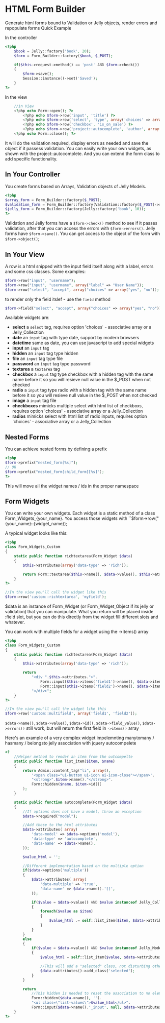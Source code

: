 HTML Form Builder
=================

Generate html forms bound to Validation or Jelly objects, render errors and repopulate forms
Quick Example

In the controller
``` php
<?php
	$book = Jelly::factory('book', 20);
	$form = Form_Builder::factory($book, $_POST);

	if($this->request->method() == 'post' AND $form->check())
	{
		$form->save();
		Session::instance()->set('Saved');
	}
?>
```
In the view
``` php
	//in View
	<?php echo Form::open(); ?>
		<?php echo $form->row('input', 'title') ?>
		<?php echo $form->row('select', 'type', array('choices' => array('fantasy', 'sci-fi', 'detective', 'pulp fiction'))) ?>
		<?php echo $form->row('checkbox', 'is_on_sale') ?>
		<?php echo $form->row('project::autocomplete', 'author', array('model' => 'author')) ?>
	<?php echo Form::close(); ?>
```

It will do the validation required, display errors as needed and save the object if it passess validation.
You can easily write your own widgets, as shown with the project::autocomplete. And you can extend the form class to add specific functionality.

In Your Controller
------------------

You create forms based on Arrays, Validation objects of Jelly Models.
``` php
<?php
$array_form = Form_Builder::factory($_POST);
$validation_form = Form_Builder::factory(Validation::factory($_POST)->rules( /* ... */ ));
$jelly_form = Form_Builder::factory(Jelly::factory('book', 10));
?>
```
Validation and Jelly forms have a ``$form->check()`` method to see if it passes validation, after that you can access the errors with ``$form->errors()``. Jelly forms have ``$form->save()``. You can get access to the object of the form with ``$form->object()``;

In Your View
------------

A row is a html snipped with the input field itself along with a label, errors and some css classes.
Some examples:
``` php
$form->row("input", "username");
$form->row("input", "username", array("label" => "User Name"));
$form->row("select", "accept", array("choices" => array("yes", "no"));
```

to render only the field itslef - use the ``field`` method
``` php
$form->field("select", "accept", array("choices" => array("yes", "no"));
```

Available widgets are:

* __select__ a ``select`` tag, requires option 'choices' - associative array or a Jelly_Collection
* __date__ an ``input`` tag with type date, support by modern browsers
* __datetime__ same as date, you can use javascript to add special widgets
* __input__ an ``input`` tag
* __hidden__ an `input` tag type hidden
* __file__ an `input` tag type file
* __password__ an `input` tag type password
* __textarea__ a ``textarea`` tag
* __checkbox__ a ``input`` tag type checkbox with a hidden tag with the same name before it so you will resieve null value in the $_POST when not checked
* __radio__ a ``input`` tag type radio with a hidden tag with the same name before it so you will resieve null value in the $_POST when not checked
* __image__ a ``input`` tag file
* __checkboxes__ mimicks multiple select with html list of checkboxs, requires option 'choices' - associative array or a Jelly_Collection
* __radios__ mimicks select with html list of radio inputs, requires option 'choices' - associative array or a Jelly_Collection

Nested Forms
------------

You can achieve nested forms by defining a prefix
``` php
<?php
$form->prefix("nested_form[%s]");
// OR
$form->prefix("nested_form[child_form][%s]");
?>
```
This will move all the widget names / ids in the proper namespace

Form Widgets
------------
You can write your own widgets. Each widget is a static method of a class Form_Widgets_{your_name}. You access those widgets with ``$form->row("{your_name}::{widget_name});

A typical widget looks like this:

``` php
<?php
class Form_Widgets_Custom
{
	static public function richtextarea(Form_Widget $data)
	{
		$this->atrributes(array('data-type' => 'rich'));

		return Form::textarea($this->name(), $data->value(), $this->atrributes()->as_array());
	} 
?>
```

``` php
//In the view you'll call the widget like this
$form->row('custom::richtextarea', 'myfield');
```
$data is an instance of Form_Widget (or Form_Widget_Object if its jelly or validation) that you can manipulate. What you return will be placed inside :field slot, but you can do this directly from the widget fill different slots and whatever.

You can work with multiple fields for a widget using the ->items() array

``` php
<?php
class Form_Widgets_Custom
{
	static public function richtextarea(Form_Widget $data)
	{
		$this->atrributes(array('data-type' => 'rich'));

		return 
			"<div ".$this->attributes.">".
				Form::input($this->items('field1')->name(), $data->items('field2')->value()).
				Form::input($this->items('field2')->name(), $data->items('field2')->value()).
			"</div>";
	} 
?>
```

``` php
//In the view you'll call the widget like this
$form->row('custom::multifield', array('field1', 'field2'));
```
``$data->name()``, ``$data->value()``, ``$data->id()``, ``$data->field_value()``, ``$data->errors()`` still work, but will return the first field in ``->items()`` array


Here's an example of a very complex widget impelemnting manytomany / hasmany / belongsto jelly association with jquery autocompelete

```php
<?
	//Helper method to render an item from the outcompelte
	static public function list_item($item, $name)
	{
		return Admin::content_tag("li", array(), 
			'<span class="ui-button ui-icon ui-icon-close"></span>'.
			"<strong>".$item->name()."</strong>".
			Form::hidden($name, $item->id())
		);
	}

	static public function autocomplete(Form_Widget $data)
	{
		//If options does not have a model, throw an exception
		$data->required("model");

		//Add those to the html attributes 
		$data->attributes( array(
			'data-model' => $data->options('model'),
			'data-type' => 'autocomplete',
			'data-name' => $data->name(),
		));

		$value_html = '';

		//Different implementation based on the multiple option
		if($data->options('multiple'))
		{
			$data->attributes( array(
				'data-multiple' => 'true',
				'data-name' => $data->name().'[]',
			));

			if($value = $data->value() AND $value instanceof Jelly_Collection)
			{
				foreach($value as $item)
				{
					$value_html .= self::list_item($item, $data->attributes('data-name'));
				}
			}					
		}
		else
		{
			if($value = $data->value() AND $value instanceof Jelly_Model AND $value->loaded())
			{
				$value_html = self::list_item($value, $data->attributes('data-name'));

				//This will add a "selected" class, not disturbing other classes that you might pass from the view
				$data->attributes()->add_class('selected');
			}
		}

		return 
			//This hidden is needed to reset the association to no elements when there are no items 
			Form::hidden($data->name(), '').
			"<ul class=\"list-values\">$value_html</ul>".
			Form::input($data->name().'_input', null, $data->attributes()->as_array());
	}
?>
```





